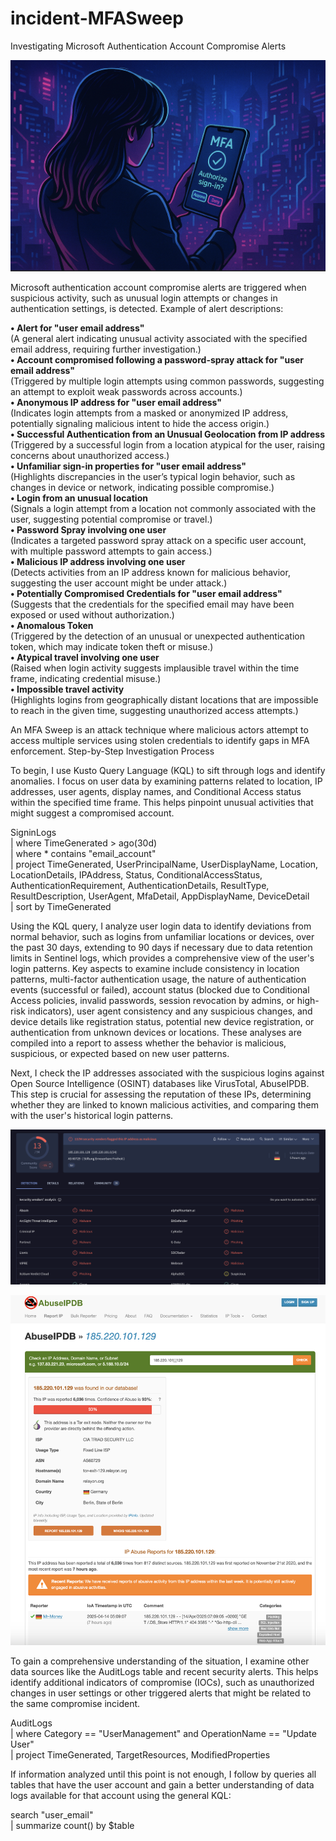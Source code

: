 # incident-MFASweep

Investigating Microsoft Authentication Account Compromise Alerts

![image](https://github.com/dita-cyber/incident-MFASweep/blob/52d0668547dab591eeb1719c69d54066916d381e/MFA2.png)

Microsoft authentication account compromise alerts are triggered when suspicious activity, such as unusual login attempts or changes in authentication settings, is detected. Example of alert descriptions:

**•	Alert for "user email address"** <br/>(A general alert indicating unusual activity associated with the specified email address, requiring further investigation.)<br/>
**•	Account compromised following a password-spray attack for "user email address"**<br/> (Triggered by multiple login attempts using common passwords, suggesting an attempt to exploit weak passwords across accounts.)<br/>
**•	Anonymous IP address for "user email address"**<br/> (Indicates login attempts from a masked or anonymized IP address, potentially signaling malicious intent to hide the access origin.)<br/>
**•	Successful Authentication from an Unusual Geolocation from IP address**<br/> (Triggered by a successful login from a location atypical for the user, raising concerns about unauthorized access.)<br/>
**•	Unfamiliar sign-in properties for "user email address"** <br/>(Highlights discrepancies in the user’s typical login behavior, such as changes in device or network, indicating possible compromise.)<br/>
**•	Login from an unusual location**<br/> (Signals a login attempt from a location not commonly associated with the user, suggesting potential compromise or travel.)<br/>
**•	Password Spray involving one user**<br/> (Indicates a targeted password spray attack on a specific user account, with multiple password attempts to gain access.)<br/>
**•	Malicious IP address involving one user** <br/>(Detects activities from an IP address known for malicious behavior, suggesting the user account might be under attack.)<br/>
**•	Potentially Compromised Credentials for "user email address"**<br/> (Suggests that the credentials for the specified email may have been exposed or used without authorization.)<br/>
**•	Anomalous Token** <br/>(Triggered by the detection of an unusual or unexpected authentication token, which may indicate token theft or misuse.)<br/>
**•	Atypical travel involving one user** <br/>(Raised when login activity suggests implausible travel within the time frame, indicating credential misuse.)<br/>
**•	Impossible travel activity** <br/>(Highlights logins from geographically distant locations that are impossible to reach in the given time, suggesting unauthorized access attempts.)<br/>

An MFA Sweep is an attack technique where malicious actors attempt to access multiple services using stolen credentials to identify gaps in MFA enforcement.
Step-by-Step Investigation Process

To begin, I use Kusto Query Language (KQL) to sift through logs and identify anomalies. I focus on user data by examining patterns related to location, IP addresses, user agents, display names, and Conditional Access status within the specified time frame. This helps pinpoint unusual activities that might suggest a compromised account. 

SigninLogs<br/>
| where TimeGenerated > ago(30d)<br/>
| where * contains "email_account"<br/>
| project TimeGenerated, UserPrincipalName, UserDisplayName, Location, LocationDetails, IPAddress, Status, ConditionalAccessStatus, AuthenticationRequirement, AuthenticationDetails, ResultType, ResultDescription, UserAgent, MfaDetail, AppDisplayName, DeviceDetail<br/>
| sort by TimeGenerated<br/>

Using the KQL query, I analyze user login data to identify deviations from normal behavior, such as logins from unfamiliar locations or devices, over the past 30 days, extending to 90 days if necessary due to data retention limits in Sentinel logs, which provides a comprehensive view of the user's login patterns. Key aspects to examine include consistency in location patterns, multi-factor authentication usage, the nature of authentication events (successful or failed), account status (blocked due to Conditional Access policies, invalid passwords, session revocation by admins, or high-risk indicators), user agent consistency and any suspicious changes, and device details like registration status, potential new device registration, or authentication from unknown devices or locations. These analyses are compiled into a report to assess whether the behavior is malicious, suspicious, or expected based on new user patterns.

Next, I check the IP addresses associated with the suspicious logins against Open Source Intelligence (OSINT) databases like VirusTotal, AbuseIPDB. This step is crucial for assessing the reputation of these IPs, determining whether they are linked to known malicious activities, and comparing them with the user's historical login patterns. 

![image](https://github.com/dita-cyber/incident-MFASweep/blob/52d0668547dab591eeb1719c69d54066916d381e/VTIP2.png)

![image](https://github.com/dita-cyber/incident-MFASweep/blob/52d0668547dab591eeb1719c69d54066916d381e/AIPDBIP2.png)

To gain a comprehensive understanding of the situation, I examine other data sources like the AuditLogs table and recent security alerts. This helps identify additional indicators of compromise (IOCs), such as unauthorized changes in user settings or other triggered alerts that might be related to the same compromise incident.

AuditLogs<br/>
| where Category == "UserManagement" and OperationName == "Update User"<br/>
| project TimeGenerated, TargetResources, ModifiedProperties<br/>

If information analyzed until this point is not enough, I follow by queries all tables that have the user account and gain a better understanding of data logs available for that account using the general KQL:

search "user_email"<br/>
| summarize count() by $table<br/>


